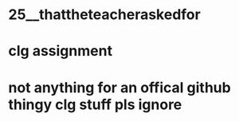 # 25__thattheteacheraskedfor
# clg assignment
# not anything for an offical github thingy clg stuff pls ignore
